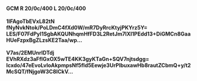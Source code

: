 #### GCM R 20/0c/400 L 20/0c/400
**1IFAgoTbEVxL82tN**<br/>**fNyNvkNtok/PoLDmC4fXd0W/mR7DyRrcKtyjPKYrz5Y=**<br/>**LES/F07FdPyI1SgbAKQUNhqmHfFD3L2RetJm7lXl1PEdd13+DiGMCn8GaaHUeFzpxBgZLzsKE2Taa/wp...**<br/><br/>
**V7as/2EMUnrIDTdj**<br/>**EVhRXdz3aFfIGxOX5wTE4KK3gyKTaGn+SQV7njtsdgg=**<br/>**Icxdo/47eEvoLvIoAkpmpsNf5fld5Eewje3UrPlbuxawHb8rautZCbmQ+y/t2McSQT/fNjgoW3C8ICkV...**